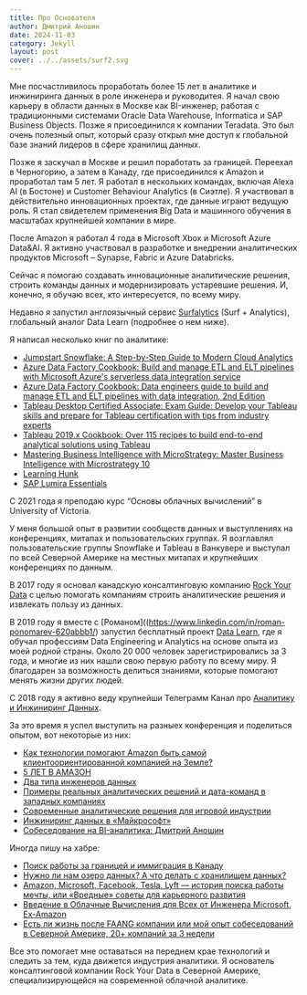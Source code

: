 ```yaml
---
title: Про Основателя
author: Дмитрий Аношин
date: 2024-11-03
category: Jekyll
layout: post
cover: ../../assets/surf2.svg
---
```


Мне посчастливилось проработать более 15 лет в аналитике и инжиниринга данных в роле инженера и руководитея. Я начал свою карьеру в области данных в Москве как BI-инженер, работая с традиционными системами Oracle Data Warehouse, Informatica и SAP Business Objects. Позже я присоединился к компании Teradata. Это был очень полезный опыт, который сразу открыл мне доступ к глобальной базе знаний лидеров в сфере хранилищ данных.

Позже я заскучал в Москве и решил поработать за границей. Переехал в Черногорию, а затем  в Канаду, где присоединился к Amazon и проработал там 5 лет. Я работал в нескольких командах, включая Alexa AI (в Бостоне) и Customer Behaviour Analytics (в Сиэтле). Я участвовал в действительно инновационных проектах, где данные играют ведущую роль. Я стал свидетелем применения Big Data и машинного обучения в масштабах крупнейшей компании в мире. 

После Amazon я работал 4 года в Microsoft Xbox и Microsoft Azure Data&AI. Я активно участвовал в разработке и внедрении аналитических продуктов Microsoft – Synapse, Fabric и Azure Databricks. 

Сейчас я помогаю создавать инновационные аналитические решения, строить команды данных и модернизировать устаревшие решения. И, конечно, я обучаю всех, кто интересуется, по всему миру. 

Недавно я запустил англоязычный сервис [Surfalytics](surfalytics.com) (Surf + Analytics), глобальный аналог Data Learn (подробнее о нем ниже).

Я написал несколько книг по аналитике:

- [Jumpstart Snowflake: A Step-by-Step Guide to Modern Cloud Analytics](https://www.amazon.com/Jumpstart-Snowflake-Step-Step-Analytics/dp/1484253272/ref=sr_1_1?crid=38JGF0SM61I5E&keywords=dmitry+anoshin&qid=1692685268&sprefix=dmitry+anoshin%2Caps%2C153&sr=8-1)
- [Azure Data Factory Cookbook: Build and manage ETL and ELT pipelines with Microsoft Azure's serverless data integration service](https://www.amazon.com/Azure-Data-Factory-Cookbook-integration/dp/1800565291/ref=sr_1_2?crid=38JGF0SM61I5E&keywords=dmitry+anoshin&qid=1692685311&sprefix=dmitry+anoshin%2Caps%2C153&sr=8-2)
- [Azure Data Factory Cookbook: Data engineers guide to build and manage ETL and ELT pipelines with data integration, 2nd Edition](https://www.amazon.com/Azure-Data-Factory-Cookbook-integration-ebook/dp/B0CD7ZHC3M/ref=sr_1_8?crid=38JGF0SM61I5E&keywords=dmitry+anoshin&qid=1692685311&sprefix=dmitry+anoshin%2Caps%2C153&sr=8-8)
- [Tableau Desktop Certified Associate: Exam Guide: Develop your Tableau skills and prepare for Tableau certification with tips from industry experts](https://www.amazon.com/Tableau-Desktop-Certified-Associate-certification/dp/1838984135/ref=sr_1_4?crid=38JGF0SM61I5E&keywords=dmitry+anoshin&qid=1692685311&sprefix=dmitry+anoshin%2Caps%2C153&sr=8-4)
- [Tableau 2019.x Cookbook: Over 115 recipes to build end-to-end analytical solutions using Tableau](https://www.amazon.com/Tableau-2019-x-Cookbook-end-end-ebook/dp/B07KSXD69Z/ref=sr_1_5?crid=38JGF0SM61I5E&keywords=dmitry+anoshin&qid=1692685311&sprefix=dmitry+anoshin%2Caps%2C153&sr=8-5)
- [Mastering Business Intelligence with MicroStrategy: Master Business Intelligence with Microstrategy 10](https://www.amazon.com/Mastering-Business-Intelligence-MicroStrategy-Anoshin-ebook/dp/B01DPR2EL2/ref=sr_1_3?crid=38JGF0SM61I5E&keywords=dmitry+anoshin&qid=1692685311&sprefix=dmitry+anoshin%2Caps%2C153&sr=8-3)
- [Learning Hunk](https://www.amazon.com/Learning-Hunk-Dmitry-Anoshin-ebook/dp/B010DY80MM/ref=sr_1_7?crid=38JGF0SM61I5E&keywords=dmitry+anoshin&qid=1692685311&sprefix=dmitry+anoshin%2Caps%2C153&sr=8-7)
- [SAP Lumira Essentials](https://www.amazon.com/SAP-Lumira-Essentials-Dmitry-Anoshin-ebook/dp/B014WIPC58/ref=sr_1_6?crid=38JGF0SM61I5E&keywords=dmitry+anoshin&qid=1692685311&sprefix=dmitry+anoshin%2Caps%2C153&sr=8-6)

С 2021 года я преподаю курс “Основы облачных вычислений” в University of Victoria.

У меня большой опыт в развитии сообществ данных и выступлениях на конференциях, митапах и пользовательских группах. Я возглавлял пользовательские группы Snowflake и Tableau в Ванкувере и выступал по всей Северной Америке на местных митапах и крупнейших конференциях по данным. 

В 2017 году я основал канадскую консалтинговую компанию [Rock Your Data](http://rockyourdata.cloud/) с целью помогать компаниям строить аналитические решения и извлекать пользу из данных. 

<!-- ![Выступаю в Mail.ru](/assets/presentation.jpeg "Выступаю в Mail.ru") -->

В 2019 году я вместе с [Романом]((https://www.linkedin.com/in/roman-ponomarev-620abbb1/) запустил бесплатный проект [Data Learn](https://datalearn.ru), где я обучал профессиям Data Engineering и Analytics на основе опыта из моей родной страны. Около 20 000 человек зарегистрировались за 3 года, и многие из них нашли свою первую работу по всему миру. Я благодарен за возможность делиться знаниями, которые помогают менять жизни других людей.

С 2018 году я активно веду крупнейши Телеграмм Канал про [Аналитику и Инжиниринг Данных](https://t.me/rockyourdata).

За это время я успел выступить на разныех конференция и поделиться опытом, вот некоторые из них:

- [Как технологии помогают Amazon быть самой клиентоориентированной компанией на Земле?](https://youtu.be/qhiZaQl_kbA)
- [5 ЛЕТ В АМАЗОН](https://youtu.be/1lUhmSPdIJs)
- [Два типа инженеров данных](https://youtu.be/3OwMq341zQs)
- [Примеры реальных аналитических решений и дата-команд в западных компаниях](https://youtu.be/OSn7IWhw0_s?feature=shared)
- [Современные аналитические решения для игровой индустрии](https://www.youtube.com/watch?v=tcTIQoo0I7Y)
- [Инжиниринг данных в «Майкрософт»](https://youtu.be/DrNUePy0gcY?feature=shared)
- [Собеседование на BI-аналитика: Дмитрий Аношин](https://youtu.be/5cZMy4t2Leo?feature=shared)

Иногда пишу на хабре:
- [Поиск работы за границей и иммиграция в Канаду](https://habr.com/ru/post/498988/)
- [Нужно ли нам озеро данных? А что делать с хранилищем данных?](https://habr.com/ru/post/485180/)
- [Amazon, Microsoft, Facebook, Tesla, Lyft — история поиска работы мечты, или «Вредные» советы для карьерного развития](https://habr.com/ru/post/552294/)
- [Введение в Облачные Вычисления для Всех от Инженера Microsoft, Ex-Amazon](https://habr.com/ru/post/585064/)
- [Есть ли жизнь после FAANG компании или мой опыт собеседований в Северной Америке, 20+ компаний за 3 недели](https://habr.com/ru/post/585144/)

Все это помогает мне оставаться на переднем крае технологий и следить за тем, куда движется индустрия аналитики. Я основатель консалтинговой компании Rock Your Data в Северной Америке, специализирующейся на современной облачной аналитике.
